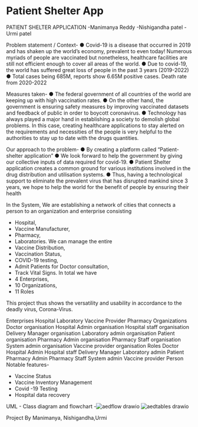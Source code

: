 # Patient Shelter App
PATIENT SHELTER APPLICATION 
-Manimanya Reddy
-Nishigandha patel
-Urmi patel

Problem statement / Context-
● Covid-19 is a disease that occurred in 2019 and has shaken up the world’s economy, prevalent to even today! Numerous myriads of people are vaccinated but nonetheless, healthcare facilities are still not efficient enough to cover all areas of the world.
● Due to covid-19, the world has suffered great loss of people in the past 3 years (2019-2022)
● Total cases being 685M, reports show 6.65M positive cases.
 Death rate from 2020-2022

Measures taken-
● The federal government of all countries of the world are keeping up with high vaccination rates.
● On the other hand, the government is ensuring safety measures by improving vaccinated datasets and feedback of public in order to boycott coronavirus.
● Technology has always played a major hand in establishing a society to demolish global problems. In this case, creating healthcare applications to stay alerted on the requirements
 and necessities of the people is very helpful to the authorities to stay up to date with the drugs quantities.

Our approach to the problem-
● By creating a platform called “Patient- shelter application”
● We look forward to help the government by giving our collective inputs of data required for covid-19.
● Patient Shelter application creates a common ground for various institutions involved in the drug distribution and utilisation systems.
● Thus, having a technological support to eliminate the prevalent virus that has disrupted mankind since 3 years, we hope to help the world for the benefit of people by ensuring their health

In the System, We are establishing a network of cities that connects a person to an organization
and enterprise consisting
- Hospital,
- Vaccine Manufacturer,
- Pharmacy,
- Laboratories.
We can manage the entire
- Vaccine Distribution,
- Vaccination Status,
- COVID-19 testing,
- Admit Patients for Doctor consultation,
- Track Vital Signs.
In total we have
- 4 Enterprises,
- 10 Organizations,
- 11 Roles

This project thus shows the versatility and usability in accordance to the deadly virus, Corona-Virus.

Enterprises
Hospital
Laboratory
Vaccine Provider
Pharmacy
Organizations
Doctor organisation
Hospital Admin organisation
Hospital staff organisation
Delivery Manager organisation
Laboratory admin organisation
Patient organisation
Pharmacy Admin organisation
Pharmacy Staff organisation
System admin organisation
Vaccine provider organisation
Roles
Doctor
Hospital Admin
Hospital staff
Delivery Manager
Laboratory admin
Patient
Pharmacy Admin
Pharmacy Staff
System admin
Vaccine provider
Person
 Notable features-
- Vaccine Status
- Vaccine Inventory Management
- Covid -19 Testing
- Hospital data recovery
              
   
   
   
 UML - Class diagram and flowchart -![aedflow drawio](https://user-images.githubusercontent.com/113812925/216176926-eb4eabb3-c129-4670-a22a-22b9b0889414.png)
![aedtables drawio](https://user-images.githubusercontent.com/113812925/216176939-9a89134d-eb23-49a9-a05c-70cbcc406614.png)

 

 
Project By
Manimanya, Nishigandha,Urmi
